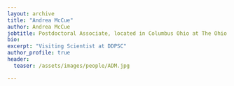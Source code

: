 ```yaml
---
layout: archive
title: "Andrea McCue"
author: Andrea McCue
jobtitle: Postdoctoral Associate, located in Columbus Ohio at The Ohio State University
bio:
excerpt: "Visiting Scientist at DDPSC"
author_profile: true
header:
  teaser: /assets/images/people/ADM.jpg

---
```

